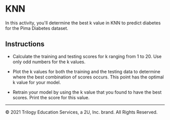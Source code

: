 # KNN

In this activity, you'll determine the best k value in KNN to predict diabetes for the Pima Diabetes dataset.

## Instructions

* Calculate the training and testing scores for k ranging from 1 to 20. Use only odd numbers for the k values.

* Plot the k values for both the training and the testing data to determine where the best combination of scores occurs. This point has the optimal k value for your model.

* Retrain your model by using the k value that you found to have the best scores. Print the score for this value.

---

© 2021 Trilogy Education Services, a 2U, Inc. brand. All Rights Reserved.
